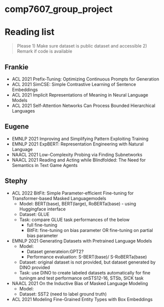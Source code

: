 # comp7607_group_project

# Reading list 
> Please 1) Make sure dataset is public dataset and accessible 2) Remark if code is available
## Frankie
- ACL 2021 Prefix-Tuning: Optimizing Continuous Prompts for Generation
- ACL 2021 SimCSE: Simple Contrastive Learning of Sentence Embeddings
- ACL 2021 Implicit Representations of Meaning in Neural Language Models
- ACL 2021 Self-Attention Networks Can Process Bounded Hierarchical Languages
## Eugene
- EMNLP 2021 Improving and Simplifying Pattern Exploiting Training
- EMNLP 2021 ExpBERT: Representation Engineering with Natural Language
- NAACL 2021 Low-Complexity Probing via Finding Subnetworks
- NAACL 2021 Reading and Acting while Blindfolded: The Need for Semantics in Text Game Agents
## Stephy
- ACL 2022 BitFit: Simple Parameter-efficient Fine-tuning for Transformer-based Masked Languagemodels
    - Model: BERT(base), BERT(large), RoBERTa(base) - using Huggingface interface
    - Dataset: GLUE 
    - Task: compare GLUE task performances of the below
        - full fine-tuning
        - BitFit: fine-tuning on bias parameter OR fine-tuning on partial bias parameter
- EMNLP 2021 Generating Datasets with Pretrained Language Models
    - Model: 
        - Dataset generateion:GPT2? 
        - Performance evaluation: S-BERT(base)/ S-RoBERTa(base)
    - Dataset: original dataset is not provided, but dataset generated by DINO provided
    - Task: use DINO to create labeled datasets automatically for fine tuningm and test performance onSTS12-16, STSb, SICK task
- NAACL 2021 On the Inductive Bias of Masked Language Modeling
    - Model: 
    - Dataset: SST2 (need to label ground truth)
- ACL 2021 Modeling Fine-Grained Entity Types with Box Embeddings
